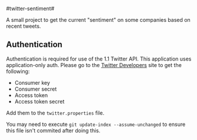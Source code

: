 #twitter-sentiment#

A small project to get the current "sentiment" on some companies based on recent tweets.

## Authentication ##

Authentication is required for use of the 1.1 Twitter API.
This application uses application-only auth.
Please go to the [Twitter Developers][] site to get the following:

 - Consumer key
 - Consumer secret
 - Access token
 - Access token secret

Add them to the `twitter.properties` file.

You may need to execute `git update-index --assume-unchanged` to ensure this file isn't commited after doing this.

[Twitter Developers]: https://dev.twitter.com/apps
